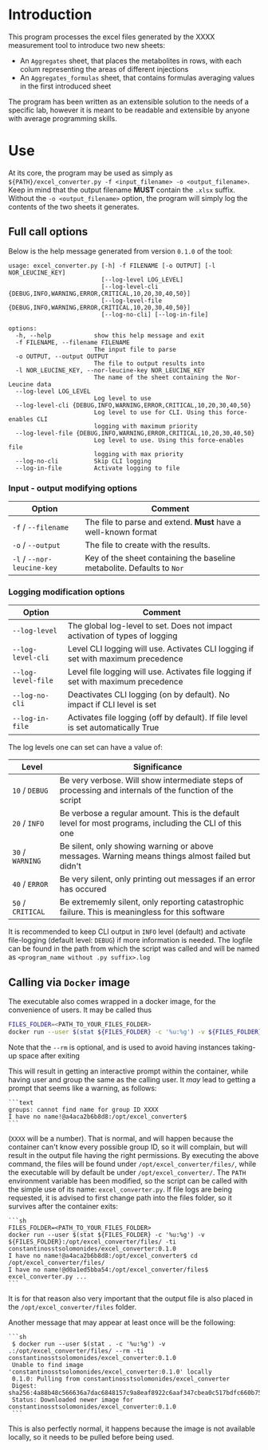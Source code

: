 # Introduction

This program processes the excel files generated by the XXXX measurement tool to introduce two new sheets:

* An `Aggregates` sheet, that places the metabolites in rows, with each colum representing the areas of different injections
* An `Aggregates_formulas` sheet, that contains formulas averaging values in the first introduced sheet

The program has been written as an extensible solution to the needs of a specific lab, however it is meant to be readable and extensible by anyone with average programming skills.

# Use

At its core, the program may be used as simply as `${PATH}/excel_converter.py -f <input_filename> -o <output_filename>`. Keep in mind that the output filename **MUST** contain the `.xlsx` suffix. Without the `-o <output_filename>` option, the program will simply log the contents of the two sheets it generates.

## Full call options

Below is the help message generated from version `0.1.0` of the tool:

```text
usage: excel_converter.py [-h] -f FILENAME [-o OUTPUT] [-l NOR_LEUCINE_KEY]
                          [--log-level LOG_LEVEL]
                          [--log-level-cli {DEBUG,INFO,WARNING,ERROR,CRITICAL,10,20,30,40,50}]
                          [--log-level-file {DEBUG,INFO,WARNING,ERROR,CRITICAL,10,20,30,40,50}]
                          [--log-no-cli] [--log-in-file]

options:
  -h, --help            show this help message and exit
  -f FILENAME, --filename FILENAME
                        The input file to parse
  -o OUTPUT, --output OUTPUT
                        The file to output results into
  -l NOR_LEUCINE_KEY, --nor-leucine-key NOR_LEUCINE_KEY
                        The name of the sheet containing the Nor-Leucine data
  --log-level LOG_LEVEL
                        Log level to use
  --log-level-cli {DEBUG,INFO,WARNING,ERROR,CRITICAL,10,20,30,40,50}
                        Log level to use for CLI. Using this force-enables CLI
                        logging with maximum priority
  --log-level-file {DEBUG,INFO,WARNING,ERROR,CRITICAL,10,20,30,40,50}
                        Log level to use. Using this force-enables file
                        logging with max priority
  --log-no-cli          Skip CLI logging
  --log-in-file         Activate logging to file
  ```

### Input - output modifying options

| Option                     | Comment                                                                   |
| -------------------------- | ------------------------------------------------------------------------- |
| `-f` / `--filename`        | The file to parse and extend. **Must** have a well-known format           |
| `-o` / `--output`          | The file to create with the results.                                      |
| `-l` / `--nor-leucine-key` | Key of the sheet containing the baseline metabolite. Defaults to `Nor`    |

### Logging modification options

| Option                    | Comment                                                                            |
| ------------------------- | ---------------------------------------------------------------------------------- |
| `--log-level`             | The global log-level to set. Does not impact activation of types of logging        |
| `--log-level-cli`         | Level CLI logging will use. Activates CLI logging if set with maximum precedence   |
| `--log-level-file`        | Level file logging will use. Activates file logging if set with maximum precedence |
| `--log-no-cli`            | Deactivates CLI logging (on by default). No impact if CLI level is set             |
| `--log-in-file`           | Activates file logging (off by default). If file level is set automatically True   |

The log levels one can set can have a value of:

| Level              | Significance
| ------------------ | ------------------------------------------------------------------------------------------------------- |
|  `10` / `DEBUG`    | Be very verbose. Will show intermediate steps of processing and internals of the function of the script |
|  `20` / `INFO`     | Be verbose a regular amount. This is the default level for most programs, including the CLI of this one |
|  `30` / `WARNING`  | Be silent, only showing warning or above messages. Warning means things almost failed but didn't        |
|  `40` / `ERROR`    | Be very silent, only printing out messages if an error has occured                                      |
|  `50` / `CRITICAL` | Be extrememly silent, only reporting catastrophic failure. This is meaningless for this software        |

It is recommended to keep CLI output in `INFO` level (default) and activate file-logging (default level: `DEBUG`) if more information is
needed. The logfile can be found in the path from which the script was called and will be named as `<program_name without .py suffix>.log`

## Calling via `Docker` image

The executable also comes wrapped in a docker image, for the convenience of users. It may be called thus

```sh
FILES_FOLDER=<PATH_TO_YOUR_FILES_FOLDER>
docker run --user $(stat ${FILES_FOLDER} -c '%u:%g') -v ${FILES_FOLDER}:/opt/excel_converter/files/ -ti constantinosstsolomonides/excel_converter:0.1.0
```

Note that the `--rm` is optional, and is used to avoid having instances taking-up space after exiting

This will result in getting an interactive prompt within the container, while having user and group the same as the calling user. It *may* lead to getting a prompt that seems like a warning, as follows:

    ```text
    groups: cannot find name for group ID XXXX
    I have no name!@a4aca2b6b8d8:/opt/excel_converter$
    ```

(`XXXX` will be a number). That is normal, and will happen because the container can't know every possible group ID, so it will complain, but will result in the output file having the right permissions. By executing the above command, the files will be found under `/opt/excel_converter/files/`, while the executable will by default be under `/opt/excel_converter/`. The `PATH` environment variable has been modified, so the script can be called with the simple use of its name: `excel_converter.py`. If file logs are being requested, it is advised to first change path into the files folder, so it survives after the container exits:

    ```sh
    FILES_FOLDER=<PATH_TO_YOUR_FILES_FOLDER>
    docker run --user $(stat ${FILES_FOLDER} -c '%u:%g') -v ${FILES_FOLDER}:/opt/excel_converter/files/ -ti constantinosstsolomonides/excel_converter:0.1.0
    I have no name!@a4aca2b6b8d8:/opt/excel_converter$ cd /opt/excel_converter/files/
    I have no name!@d0a1ed5bba54:/opt/excel_converter/files$ excel_converter.py ...
    ```

It is for that reason also very important that the output file is also placed in the `/opt/excel_converter/files` folder.

Another message that may appear at least once will be the following:

    ```sh
     $ docker run --user $(stat . -c '%u:%g') -v .:/opt/excel_converter/files/ --rm -ti constantinosstsolomonides/excel_converter:0.1.0
     Unable to find image 'constantinosstsolomonides/excel_converter:0.1.0' locally
     0.1.0: Pulling from constantinosstsolomonides/excel_converter
     Digest: sha256:4a88b48c566636a7dac6848157c9a8eaf8922c6aaf347cbea0c517bdfc660b75
     Status: Downloaded newer image for constantinosstsolomonides/excel_converter:0.1.0
     ```

This is also perfectly normal, it happens because the image is not available locally, so it needs to be pulled before being used.
